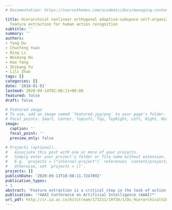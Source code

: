```yaml
---
# Documentation: https://sourcethemes.com/academic/docs/managing-content/

title: Hierarchical nonlinear orthogonal adaptive-subspace self-organizing map based
  feature extraction for human action recognition
subtitle: ''
summary: ''
authors:
- Yang Du
- Chunfeng Yuan
- Bing Li
- Weiming Hu
- Hao Yang
- Zhikang Fu
- Lili Zhao
tags: []
categories: []
date: '2018-01-01'
lastmod: 2020-09-14T02:08:11+08:00
featured: false
draft: false

# Featured image
# To use, add an image named `featured.jpg/png` to your page's folder.
# Focal points: Smart, Center, TopLeft, Top, TopRight, Left, Right, BottomLeft, Bottom, BottomRight.
image:
  caption: ''
  focal_point: ''
  preview_only: false

# Projects (optional).
#   Associate this post with one or more of your projects.
#   Simply enter your project's folder or file name without extension.
#   E.g. `projects = ["internal-project"]` references `content/project/deep-learning/index.md`.
#   Otherwise, set `projects = []`.
projects: []
publishDate: '2020-09-13T18:08:11.724709Z'
publication_types:
- 1
abstract: 'Feature extraction is a critical step in the task of action recognition. Hand-crafted features are often restricted because of their fixed forms and deep learning features are more effective but need large-scale labeled data for training. In this paper, we propose a new hierarchical Nonlinear Orthogonal Adaptive-Subspace Self-Organizing Map (NOASSOM) to adaptively and learn effective features from data without supervision. NOASSOM is extended from Adaptive-Subspace Self-Organizing Map (ASSOM) which only deals with linear data and is trained with supervision by the labeled data. Firstly, by adding a nonlinear orthogonal map layer, NOASSOM is able to handle the nonlinear input data and it avoids defining the specific form of the nonlinear orthogonal map by a kernel trick. Secondly, we modify loss function of ASSOM such that every input sample is used to train model individually. In this way, NOASSOM effectively learns the statistic patterns from data without supervision. Thirdly, we propose a hierarchical NOASSOM to extract more representative features. Finally, we apply the proposed hierarchical NOASSOM to efficiently describe the appearance and motion information around trajectories for action recognition. Experimental results on widely used datasets show that our method has superior performance than many state-of-the-art hand-crafted features and deep learning features based methods.'
publication: '*AAAI Conference on Artificial Intelligence (AAAI)*'
url_pdf: http://ir.ia.ac.cn/bitstream/173211/19734/1/Du_Hierarchical%20Nonlinear%20Orthogonal%20Adaptive-Subspace%20Self-Organizing%20Map_AAAI_2018.pdf
---
```

